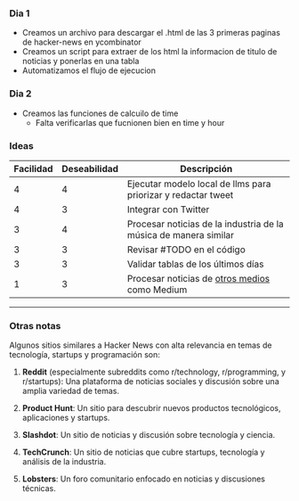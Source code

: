 ### Dia 1
- Creamos un archivo para descargar el .html de las 3 primeras paginas de hacker-news en ycombinator
- Creamos un script para extraer de los html la informacion de titulo de noticias y ponerlas en una tabla
- Automatizamos el flujo de ejecucion

### Dia 2
- Creamos las funciones de calcuilo de time
    + Falta verificarlas que fucnionen bien en time y hour

### Ideas
| Facilidad | Deseabilidad | Descripción                                                                 |
|-----------|--------------|-----------------------------------------------------------------------------|
| 4         | 4            | Ejecutar modelo local de llms para priorizar y redactar tweet               |
| 4         | 3            | Integrar con Twitter                                                        |
| 3         | 4            | Procesar noticias de la industria de la música de manera similar            |
| 3         | 3            | Revisar #TODO en el código                                                  |
| 3         | 3            | Validar tablas de los últimos días                                          |
| 1         | 3            | Procesar noticias de [otros medios](https://chatgpt.com/share/eeb0bb2a-bb70-49a6-ad01-ce6b67ff9eb7) como Medium |

---

### Otras notas
Algunos sitios similares a Hacker News con alta relevancia en temas de tecnología, startups y programación son:

1. **Reddit** (especialmente subreddits como r/technology, r/programming, y r/startups): Una plataforma de noticias sociales y discusión sobre una amplia variedad de temas.

2. **Product Hunt**: Un sitio para descubrir nuevos productos tecnológicos, aplicaciones y startups.

3. **Slashdot**: Un sitio de noticias y discusión sobre tecnología y ciencia.

4. **TechCrunch**: Un sitio de noticias que cubre startups, tecnología y análisis de la industria.

5. **Lobsters**: Un foro comunitario enfocado en noticias y discusiones técnicas.